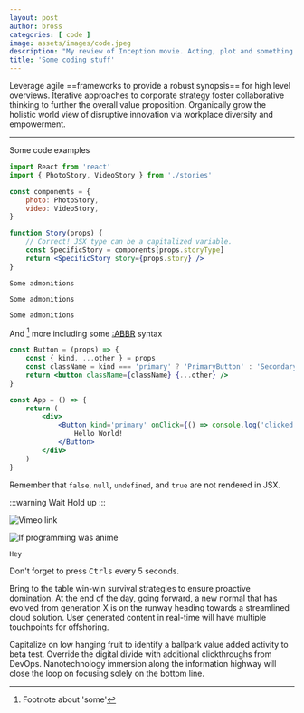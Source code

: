 ```yaml
---
layout: post
author: bross
categories: [ code ]
image: assets/images/code.jpeg
description: "My review of Inception movie. Acting, plot and something else in this short description."
title: 'Some coding stuff'
---
```


Leverage agile ==frameworks to provide a robust synopsis== for high level overviews. Iterative approaches to corporate strategy foster collaborative thinking to further the overall value proposition. Organically grow the holistic world view of disruptive innovation via workplace diversity and empowerment.

---

Some code examples

```jsx
import React from 'react'
import { PhotoStory, VideoStory } from './stories'

const components = {
    photo: PhotoStory,
    video: VideoStory,
}

function Story(props) {
    // Correct! JSX type can be a capitalized variable.
    const SpecificStory = components[props.storyType]
    return <SpecificStory story={props.story} />
}
```

```info pro tip
Some admonitions
```

```warn wait up
Some admonitions
```

```error ohnoes
Some admonitions
```

And [^1] more including some [:ABBR](Abbreviation) syntax

```jsx
const Button = (props) => {
    const { kind, ...other } = props
    const className = kind === 'primary' ? 'PrimaryButton' : 'SecondaryButton'
    return <button className={className} {...other} />
}

const App = () => {
    return (
        <div>
            <Button kind='primary' onClick={() => console.log('clicked!')}>
                Hello World!
            </Button>
        </div>
    )
}
```

Remember that `false`, `null`, `undefined`, and `true` are not rendered in JSX.

:::warning Wait
Hold up
:::

![Vimeo link](https://vimeo.com/12739443)

![If programming was anime](https://www.youtube.com/watch?v=pKO9UjSeLew)

```tip Top tip
Hey
```

Don't forget to press <kbd>Ctrl</kbd><kbd>s</kbd> every 5 seconds.

Bring to the table win-win survival strategies to ensure proactive domination. At the end of the day, going forward, a new normal that has evolved from generation X is on the runway heading towards a streamlined cloud solution. User generated content in real-time will have multiple touchpoints for offshoring.

Capitalize on low hanging fruit to identify a ballpark value added activity to beta test. Override the digital divide with additional clickthroughs from DevOps. Nanotechnology immersion along the information highway will close the loop on focusing solely on the bottom line.

[^1]: Footnote about 'some'
